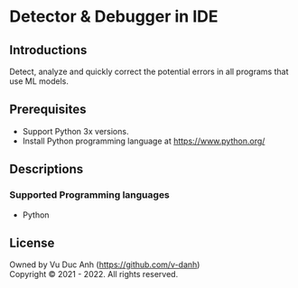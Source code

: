 #  Detector & Debugger in IDE


## Introductions
Detect, analyze and quickly correct the potential errors in all programs that use ML models.
## Prerequisites
+ Support Python 3x versions.
+ Install Python programming language at https://www.python.org/
## Descriptions
### Supported Programming languages
+ Python


## License
Owned by Vu Duc Anh (https://github.com/v-danh) </br>
Copyright © 2021 - 2022. All rights reserved.
